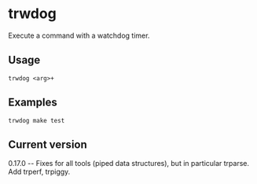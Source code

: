 # trwdog

Execute a command with a watchdog timer.

## Usage

    trwdog <arg>+

## Examples

    trwdog make test

## Current version

0.17.0 -- Fixes for all tools (piped data structures), but in particular trparse. Add trperf, trpiggy.
